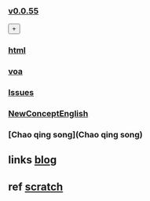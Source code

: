 ### [v0.0.55 ](https://github.com/littleflute/english/edit/master/README.md) 
<div><button id="id_btn_4_blApp">+</button></div>

### [html](html)
### [voa](voa)
### [Issues](Issues)
### [NewConceptEnglish](NewConceptEnglish)
### [Chao qing song](Chao qing song)

## links  <a target = "_blank" href = "https://littleflute.github.io/blog/">blog</a>
## ref  <a target = "_blank" href = "https://scratch.mit.edu/">scratch</a>

<DIV ID = 'id_div_4_english_blPlx'></div>



<script src="https://www.w3schools.com/lib/w3.js"></script>
<script src="https://littleflute.github.io/JavaScript/blclass.js" ></script>
<script src="https://littleflute.github.io/JavaScript/blApp.js"></script>
<script src="blAppPlx.js"></script>

